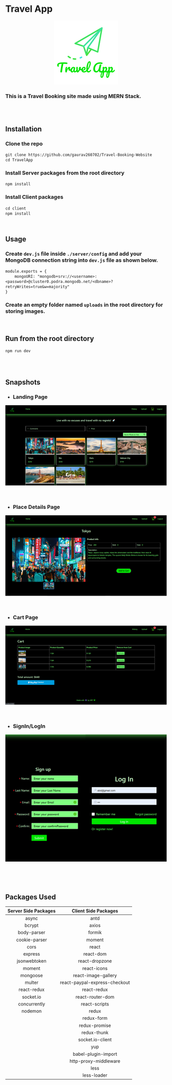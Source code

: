 # Travel App

<p align="center">
<img alt="travelapp" src="./client/src/assets/logo.png" width="200px" />
</p>

### This is a Travel Booking site made using MERN Stack.

<br> <br>

## Installation
### Clone the repo

```
git clone https://github.com/gaurav260702/Travel-Booking-Website
cd TravelApp
```
### Install Server packages from the root directory
```
npm install
```
### Install Client packages
```
cd client
npm install
```

<br>

## Usage
### Create `dev.js` file inside `./server/config` and add your MongoDB connection string into `dev.js` file as shown below.
```
module.exports = {
    mongoURI: "mongodb+srv://<username>:<password>@cluster0.podra.mongodb.net/<dbname>?retryWrites=true&w=majority"
}
```
### Create an empty folder named `uploads` in the root directory for storing images.

<br>

## Run from the root directory
```
npm run dev
```

<br><br>

## Snapshots

 * ### Landing Page
<p align="center">
 <img src="./screenshots/landing.PNG" alt=""/>
</p>
<br> 

 * ### Place Details Page
<p align="center">
 <img src="./screenshots/product.PNG" alt=""/>
</p>
<br> 

 * ### Cart Page
<p align="center">
 <img src="./screenshots/cart.PNG" alt=""/>
</p>

<br>

 * ### SignIn/LogIn
<p align="center">
 <img src="./screenshots/login.jpg" alt=""/>
</p>

<br ><br ><br >

## Packages Used

| Server Side Packages  | Client Side Packages  |
| :-------------: | :-------------: |
| async  | antd  |
| bcrypt  | axios  |
| body-parser  | formik  |
| cookie-parser  | moment  |
| cors  | react  |
| express  | react-dom  |
| jsonwebtoken  | react-dropzone  |
| moment  | react-icons  |
| mongoose  | react-image-gallery  |
| multer  | react-paypal-express-checkout  |
| react-redux  | react-redux  |
| socket.io  | react-router-dom  |
| concurrently  | react-scripts  |
| nodemon  | redux  |
|   | redux-form  |
|   | redux-promise  |
|   | redux-thunk  |
|   | socket.io-client  |
|   | yup |
|   | babel-plugin-import  |
|   | http-proxy-middleware  |
|   | less  |
|   | less-loader |


